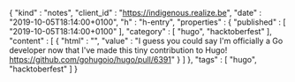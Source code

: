 {
  "kind" : "notes",
  "client_id" : "https://indigenous.realize.be",
  "date" : "2019-10-05T18:14:00+0100",
  "h" : "h-entry",
  "properties" : {
    "published" : [ "2019-10-05T18:14:00+0100" ],
    "category" : [ "hugo", "hacktoberfest" ],
    "content" : [ {
      "html" : "",
      "value" : "I guess you could say I'm officially a Go developer now that I've made this tiny contribution to Hugo! https://github.com/gohugoio/hugo/pull/6391"
    } ]
  },
  "tags" : [ "hugo", "hacktoberfest" ]
}
